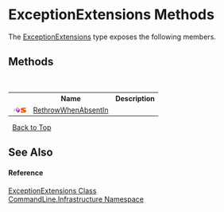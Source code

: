 # ExceptionExtensions Methods
 

The <a href="T_CommandLine_Infrastructure_ExceptionExtensions">ExceptionExtensions</a> type exposes the following members.


## Methods
&nbsp;<table><tr><th></th><th>Name</th><th>Description</th></tr><tr><td>![Public method](media/pubmethod.gif "Public method")![Static member](media/static.gif "Static member")</td><td><a href="M_CommandLine_Infrastructure_ExceptionExtensions_RethrowWhenAbsentIn">RethrowWhenAbsentIn</a></td><td /></tr></table>&nbsp;
<a href="#exceptionextensions-methods">Back to Top</a>

## See Also


#### Reference
<a href="T_CommandLine_Infrastructure_ExceptionExtensions">ExceptionExtensions Class</a><br /><a href="N_CommandLine_Infrastructure">CommandLine.Infrastructure Namespace</a><br />